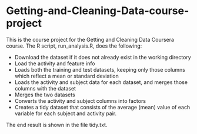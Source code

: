 # Getting-and-Cleaning-Data-course-project

This is the course project for the Getting and Cleaning Data Coursera course. 
The R script, run_analysis.R, does the following:

- Download the dataset if it does not already exist in the working directory
- Load the activity and feature info
- Loads both the training and test datasets, keeping only those columns which reflect a mean or standard deviation
- Loads the activity and subject data for each dataset, and merges those columns with the dataset
- Merges the two datasets
- Converts the activity and subject columns into factors
- Creates a tidy dataset that consists of the average (mean) value of each variable for each subject and activity pair.

The end result is shown in the file tidy.txt.
